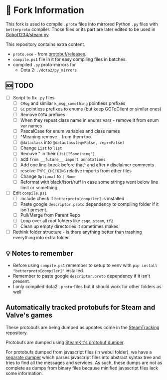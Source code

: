 # 🍴 Fork Information

This fork is used to compile `.proto` files into mirrored Python `.py` files with `betterproto` compiler. Those files or its part are later edited to be used in [Gobot1234/steam.py](<https://github.com/Gobot1234/steam.py>)

This repository contains extra content.

* `proto.exe` - from [protobuf/releases](<https://github.com/protocolbuffers/protobuf/releases/>).
* `compile.ps1` file in it for easy compiling files in batches.
* compiled `.py` proto-mirrors for
    * Dota 2: `./dota2/py_mirrors`

## 🆘 TODO

* [ ] Script to fix `.py` files
    * [ ] `CMsg` and similar `k_msg_something` pointless prefixes
    * [ ] `GC` pointless prefixes to enums (but keep GCToClient or similar ones)
    * [ ] Remove `DOTA` prefixes
    * [ ] When they repeat class name in enums vars - remove it from enum var names
    * [ ] PascalCase for enum variables and class names
    * [ ] ^Meaning remove `_` from them too
    * [ ] `@dataclass` into `@dataclass(eq=False, repr=False)`
    * [ ] Change `List` to `list`
    * [ ] Remove " in their `List["Something"]`
    * [ ] add `from __future__ import annotations`
    * [ ] Add one line-break before that^ and after `#` disclaimer comments
    * [ ] resolve `TYPE_CHECKING` relative imports from other files
    * [ ] Change `Optional` to `| None`
    * [ ] Reformat with black/isort/ruff in case some strings went below line limit or something
* [ ] Edit `compile.ps1`
    * [ ] include check if `betterproto[compiler]` is installed
    * [ ] Paste google `descriptor.proto` dependency to compiling folder if it isn't present.
    * [ ] Pull/Merge from Parent Repo
    * [ ] Loop over all root folders like `csgo`, `steam`, `tf2`
    * [ ] Clean up empty directories it sometimes makes
* [ ] Rethink folder structure - is there anything better than trashing everything into extra folder.

## 💡 Notes to remember

* Before using `compile.ps1` remember to setup to venv with `pip install "betterproto[compiler]"` installed.
* Remember to paste google `descriptor.proto` dependency if it isn't present.
* I only compiled dota2 `.proto`-files but it should work for other folders as well

## Automatically tracked protobufs for Steam and Valve's games

These protobufs are being dumped as updates come in the [SteamTracking](https://github.com/SteamDatabase/SteamTracking) repository.

Protobufs are dumped using [SteamKit's protobuf dumper](https://github.com/SteamRE/SteamKit/tree/master/Resources/ProtobufDumper).

For protobufs dumped from javascript files (in webui folder), we have a [separate dumper](https://github.com/SteamDatabase/SteamTracking/blob/master/dump_javascript_protobufs.mjs) which parses javascript files into abstract syntax tree and tries to find all the messages and services. As such, these dumps are not as complete as dumps from binary files because minified javascript files lack some information.
